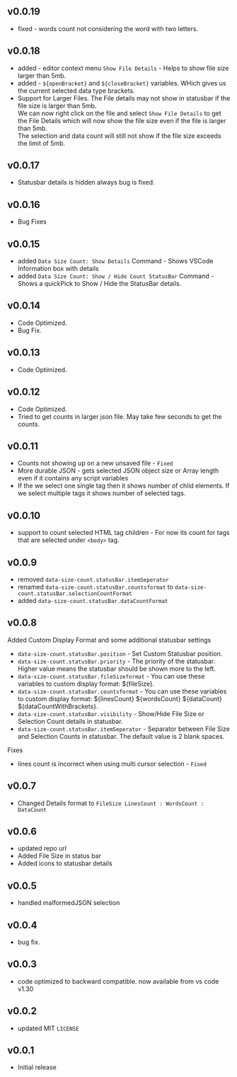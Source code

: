 ## v0.0.19

- fixed - words count not considering the word with two letters.

## v0.0.18

- added - editor context menu `Show File Details` - Helps to show file size larger than 5mb.
- added - `${openBracket}` and `${closeBracket}` variables. WHich gives us the current selected data type brackets.
- Support for Larger Files. The File details may not show in statusbar if the file size is larger than 5mb.</br>
  We can now right click on the file and select `Show File Details` to get the File Details which will now show the file size even if the file is larger than 5mb.</br> The selection and data count will still not show if the file size exceeds the limit of 5mb.

## v0.0.17

- Statusbar details is hidden always bug is fixed.

## v0.0.16

- Bug Fixes

## v0.0.15

- added `Data Size Count: Show Details` Command - Shows VSCode Information box with details
- added `Data Size Count: Show / Hide Count StatusBar` Command - Shows a quickPick to Show / Hide the StatusBar details.

## v0.0.14

- Code Optimized.
- Bug Fix.

## v0.0.13

- Code Optimized.

## v0.0.12

- Code Optimized.
- Tried to get counts in larger json file. May take few seconds to get the counts.

## v0.0.11

- Counts not showing up on a new unsaved file - `Fixed`
- More durable JSON - gets selected JSON object size or Array length even if it contains any script variables
- If the we select one single tag then it shows number of child elements. If we select multiple tags it shows number of selected tags.

## v0.0.10

- support to count selected HTML tag children - For now its count for tags that are selected under `<body>` tag.

## v0.0.9

- removed `data-size-count.statusBar.itemSeperator`
- renamed `data-size-count.statusBar.countsformat` to `data-size-count.statusBar.selectionCountFormat`
- added `data-size-count.statusBar.dataCountFormat`

## v0.0.8

Added Custom Display Format and some additional statusbar settings

- `data-size-count.statusBar.position` - Set Custom Statusbar position.
- `data-size-count.statusBar.priority` - The priority of the statusbar. Higher value means the statusbar should be shown more to the left.
- `data-size-count.statusBar.fileSizeformat` - You can use these variables to custom display format: \${fileSize}.
- `data-size-count.statusBar.countsformat` - You can use these variables to custom display format: \${linesCount} \${wordsCount} \${dataCount} \${dataCountWithBrackets}.
- `data-size-count.statusBar.visibility` - Show/Hide File Size or Selection Count details in statusbar.
- `data-size-count.statusBar.itemSeperator` - Separator between File Size and Selection Counts in statusbar. The default value is 2 blank spaces.

Fixes

- lines count is incorrect when using multi cursor selection - `Fixed`

## v0.0.7

- Changed Details format to `FileSize LinesCount : WordsCount : DataCount`

## v0.0.6

- updated repo url
- Added File Size in status bar
- Added icons to statusbar details

## v0.0.5

- handled malformedJSON selection

## v0.0.4

- bug fix.

## v0.0.3

- code optimized to backward compatible. now available from vs code v1.30

## v0.0.2

- updated MIT `LICENSE`

## v0.0.1

- Initial release
